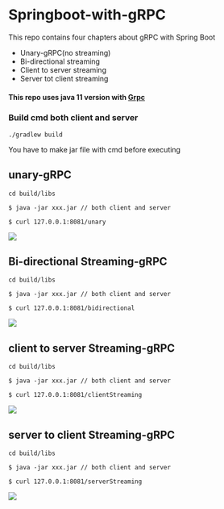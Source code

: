 # Springboot-with-gRPC

This repo contains four chapters about gRPC with Spring Boot
- Unary-gRPC(no streaming)
- Bi-directional streaming
- Client to server streaming
- Server tot client streaming

#### This repo uses java 11 version with [Grpc](https://github.com/yidongnan/grpc-spring-boot-starter)


### Build cmd both client and server <br/>
` ./gradlew build `

You have to make jar file with cmd before executing

## unary-gRPC
`cd build/libs`
```
$ java -jar xxx.jar // both client and server
```
```shell
$ curl 127.0.0.1:8081/unary
```
![](../../Downloads/Springboot-with-gRPC-main/unary-grpc.png)

## Bi-directional Streaming-gRPC
`cd build/libs`
```
$ java -jar xxx.jar // both client and server
```
```shell
$ curl 127.0.0.1:8081/bidirectional
```
![](../../Downloads/Springboot-with-gRPC-main/bidirectional-grpc.png)

## client to server Streaming-gRPC
`cd build/libs`
```
$ java -jar xxx.jar // both client and server
```
```shell
$ curl 127.0.0.1:8081/clientStreaming
```

![](../../Downloads/Springboot-with-gRPC-main/clientStreaming-grpc.png)
## server to client Streaming-gRPC
`cd build/libs`
```
$ java -jar xxx.jar // both client and server
```
```shell
$ curl 127.0.0.1:8081/serverStreaming
```

![](../../Downloads/Springboot-with-gRPC-main/serverStreaming-grpc.png)